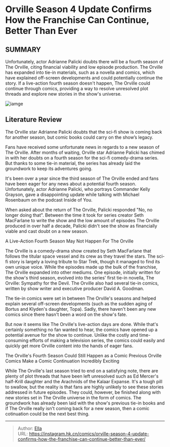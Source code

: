 # Orville Season 4 Update Confirms How the Franchise Can Continue, Better Than Ever


## SUMMARY 



  Unfortunately, actor Adrianne Palicki doubts there will be a fourth season of The Orville, citing financial viability and low episode production.   The Orville has expanded into tie-in materials, such as a novella and comics, which have explained off-screen developments and could potentially continue the story.   If a live-action fourth season doesn&#39;t happen, The Orville could continue through comics, providing a way to resolve unresolved plot threads and explore new stories in the show&#39;s universe.  

![iamge](https://static1.srcdn.com/wordpress/wp-content/uploads/2023/12/the-orville-feature-crew-shot.jpg)

## Literature Review

The Orville star Adrianne Palicki doubts that the sci-fi show is coming back for another season, but comic books could carry on the show’s legacy.




Fans have received some unfortunate news in regards to a new season of The Orville. After months of waiting, Orville star Adrianne Palicki has chimed in with her doubts on a fourth season for the sci-fi comedy-drama series. But thanks to some tie-in material, the series has already laid the groundwork to keep its adventures going.




It&#39;s been over a year since the third season of The Orville ended and fans have been eager for any news about a potential fourth season. Unfortunately, actor Adrianne Palicki, who portrays Commander Kelly Grayson, gave a disappointing update while talking with Michael Rosenbaum on the podcast Inside of You.


 

When asked about the return of The Orville, Palicki responded &#34;No, no longer doing that&#34;. Between the time it took for series creator Seth MacFarlane to write the show and the low amount of episodes The Orville produced in over half a decade, Palicki didn&#39;t see the show as financially viable and cast doubt on a new season.


 A Live-Action Fourth Season May Not Happen For The Orville 
          




The Orville is a comedy-drama show created by Seth MacFarlane that follows the titular space vessel and its crew as they travel the stars. The sci-fi story is largely a loving tribute to Star Trek, though it managed to find its own unique voice. While the episodes made up the bulk of the franchise, The Orville expanded into other mediums. One episode, initially written for the show&#39;s third season, evolved into the series&#39; first tie-in novella, The Orville: Sympathy for the Devil. The Orville also had several tie-in comics, written by show writer and executive producer David A. Goodman.

The tie-in comics were set in between The Orville&#39;s seasons and helped explain several off-screen developments (such as the sudden aging of Bortus and Klyden&#39;s daughter, Topa). Sadly, there haven&#39;t been any new comics since there hasn&#39;t been a word on the show&#39;s fate.

But now it seems like The Orville&#39;s live-action days are done. While that&#39;s certainly something no fan wanted to hear, the comics have opened up a potential avenue for the show to continue. Unlike the costly and time-consuming efforts of making a television series, the comics could easily and quickly get more Orville content into the hands of eager fans.






 The Orville&#39;s Fourth Season Could Still Happen as a Comic 
Previous Orville Comics Make a Comic Continuation Incredibly Exciting
          

While The Orville&#39;s last season tried to end on a satisfying note, there are plenty of plot threads that have been left unresolved such as Ed Mercer&#39;s half-Krill daughter and the Arachnids of the Kalaar Expanse. It&#39;s a tough pill to swallow, but the reality is that fans are highly unlikely to see these stories addressed in future episodes. They could, however, be finished along with new stories set in The Orville universe in the form of comics. The groundwork has already been laid with the show&#39;s previous tie-in books and if The Orville really isn&#39;t coming back for a new season, then a comic cotinuation could be the next best thing.



---

> Author: [Ella](https://instagram.hk.cn/)  
> URL: https://instagram.hk.cn/comics/orville-season-4-update-confirms-how-the-franchise-can-continue-better-than-ever/  


